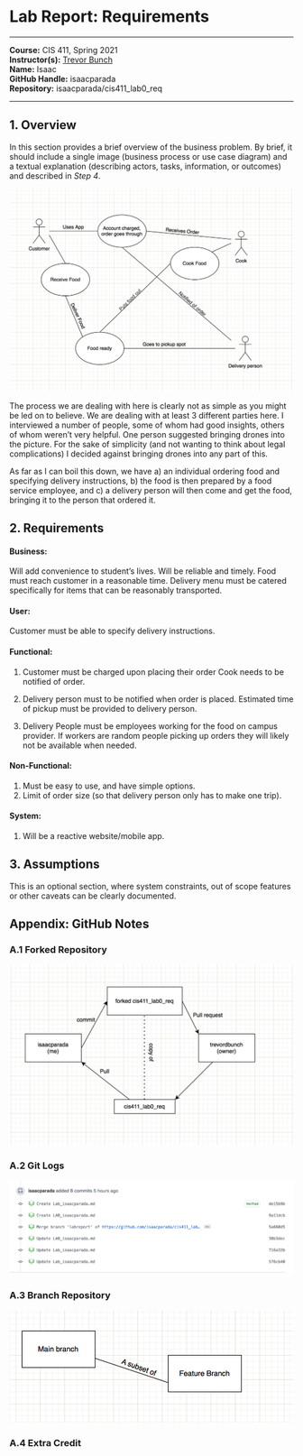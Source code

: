 

# Lab Report: Requirements
___
**Course:** CIS 411, Spring 2021  
**Instructor(s):** [Trevor Bunch](https://github.com/trevordbunch)  
**Name:** Isaac  
**GitHub Handle:** isaacparada  
**Repository:** isaacparada/cis411_lab0_req  
___

## 1. Overview
In this section provides a brief overview of the business problem.  By brief, it should include a single image (business process or use case diagram) and a textual explanation (describing actors, tasks, information, or outcomes) and described in *Step 4*.


![Use Case Diagram](/labreports/SS2.png)  


The process we are dealing with here is clearly not as simple as you might be led on to believe. We are dealing with at least 3 different parties here. I interviewed a number of people, some of whom had good insights, others of whom weren’t very helpful. One person suggested bringing drones into the picture. For the sake of simplicity (and not wanting to think about legal complications) I decided against bringing drones into any part of this. 

As far as I can boil this down, we have a) an individual ordering food and specifying delivery instructions, b) the food is then prepared by a food service employee, and c) a delivery person will then come and get the food, bringing it to the person that ordered it. 

## 2. Requirements


#### Business: 
Will add convenience to student’s lives.
Will be reliable and timely.
Food must reach customer in a reasonable time. 
Delivery menu must be catered specifically for items that can be reasonably transported.

#### User:
Customer must be able to specify delivery instructions. 

#### Functional:
1. Customer must be charged upon placing their order
Cook needs to be notified of order.
2. Delivery person must to be notified when order is placed.
Estimated time of pickup must be provided to delivery person.

3. Delivery People must be employees working for the food on campus provider. If workers are random people picking up orders they will likely not be available when needed.  

#### Non-Functional:
1. Must be easy to use, and have simple options. 
2. Limit of order size (so that delivery person only has to make one trip).


#### System: 
1. Will be a reactive website/mobile app.


## 3. Assumptions
This is an optional section, where system constraints, out of scope features or other caveats can be clearly documented.  

## Appendix: GitHub Notes

### A.1 Forked Repository

![Forked Repository Diagram](/labreports/SS4.png)  

### A.2 Git Logs

![Commit history](/labreports/SS1.png)


### A.3 Branch Repository

![Main branch/ feature branch diagram](/labreports/SS3.png)

### A.4 Extra Credit
